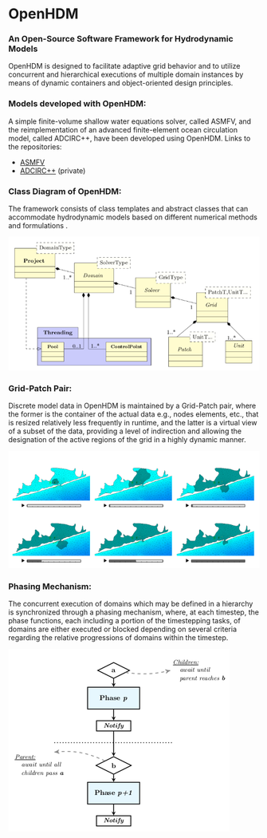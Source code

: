 # OpenHDM
### An Open-Source Software Framework for Hydrodynamic Models

OpenHDM is designed to facilitate adaptive grid behavior and to utilize concurrent and hierarchical executions of multiple domain instances by means of dynamic containers and object-oriented design principles.

### Models developed with OpenHDM:

A simple finite-volume shallow water equations solver, called ASMFV, and the reimplementation of an advanced finite-element ocean circulation model, called ADCIRC++, have been developed using OpenHDM. Links to the repositories:

- [ASMFV](https://github.com/alperaltuntas/asmfv)
- [ADCIRC++](https://github.com/alperaltuntas/adcircpp) (private)

### Class Diagram of OpenHDM:

The framework consists of class templates and abstract classes that can accommodate hydrodynamic models based on different numerical methods and formulations .

![Class Diagram](doc/img/classDiagram.png  "Class Diagram")

### Grid-Patch Pair:

Discrete model data in OpenHDM is maintained by a Grid-Patch pair, where the former is the container of the actual data e.g., nodes elements, etc., that is resized relatively less frequently in runtime, and the latter is a virtual view of a subset of the data, providing a level of indirection and allowing the designation of the active regions of the grid in a highly dynamic manner.

![GridPatch](doc/img/gridPatch.png  "Grid-Patch Pair")

### Phasing Mechanism:

The concurrent execution of domains which may be defined in a hierarchy is synchronized through a phasing mechanism, where, at each timestep, the phase functions, each including a portion of the timestepping tasks, of domains are either executed or blocked depending on several criteria regarding the relative progressions of domains within the timestep. 

![GridPatch](doc/img/phasing.png  "Grid-Patch Pair")



